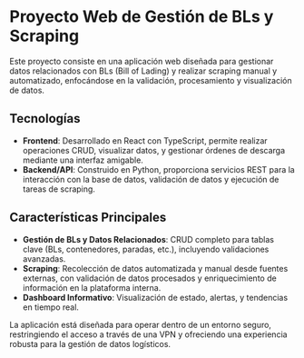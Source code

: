 # Proyecto Web de Gestión de BLs y Scraping

Este proyecto consiste en una aplicación web diseñada para gestionar datos relacionados con BLs (Bill of Lading) y realizar scraping manual y automatizado, enfocándose en la validación, procesamiento y visualización de datos. 

## Tecnologías

- **Frontend**: Desarrollado en React con TypeScript, permite realizar operaciones CRUD, visualizar datos, y gestionar órdenes de descarga mediante una interfaz amigable.
- **Backend/API**: Construido en Python, proporciona servicios REST para la interacción con la base de datos, validación de datos y ejecución de tareas de scraping.

## Características Principales

- **Gestión de BLs y Datos Relacionados**: CRUD completo para tablas clave (BLs, contenedores, paradas, etc.), incluyendo validaciones avanzadas.
- **Scraping**: Recolección de datos automatizada y manual desde fuentes externas, con validación de datos procesados y enriquecimiento de información en la plataforma interna.
- **Dashboard Informativo**: Visualización de estado, alertas, y tendencias en tiempo real.

La aplicación está diseñada para operar dentro de un entorno seguro, restringiendo el acceso a través de una VPN y ofreciendo una experiencia robusta para la gestión de datos logísticos.

